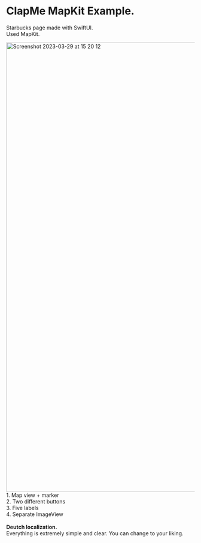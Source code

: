 # ClapMe MapKit Example.

Starbucks page made with SwiftUI. <br>
Used MapKit.

<img width="1200" alt="Screenshot 2023-03-29 at 15 20 12" src="https://user-images.githubusercontent.com/113884557/228545352-8a05c775-322f-4f69-acad-c905440fd6ce.png">
<br>
1. Map view + marker<br>
2. Two different buttons<br>
3. Five labels<br>
4. Separate ImageView<br>
<br>
<b>Deutch localization.</b><br> Everything is extremely simple and clear. You can change to your liking.
